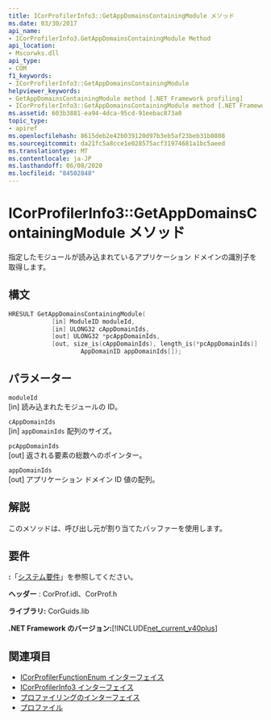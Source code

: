 ```yaml
---
title: ICorProfilerInfo3::GetAppDomainsContainingModule メソッド
ms.date: 03/30/2017
api_name:
- ICorProfilerInfo3.GetAppDomainsContainingModule Method
api_location:
- Mscorwks.dll
api_type:
- COM
f1_keywords:
- ICorProfilerInfo3::GetAppDomainsContainingModule
helpviewer_keywords:
- GetAppDomainsContainingModule method [.NET Framework profiling]
- ICorProfilerInfo3::GetAppDomainsContainingModule method [.NET Framework profiling]
ms.assetid: 603b3881-ea94-4dca-95cd-91eebac873a0
topic_type:
- apiref
ms.openlocfilehash: 8615deb2e42b039120d97b3eb5af23beb31b0808
ms.sourcegitcommit: da21fc5a8cce1e028575acf31974681a1bc5aeed
ms.translationtype: MT
ms.contentlocale: ja-JP
ms.lasthandoff: 06/08/2020
ms.locfileid: "84502848"
---
```

# <a name="icorprofilerinfo3getappdomainscontainingmodule-method"></a>ICorProfilerInfo3::GetAppDomainsContainingModule メソッド
指定したモジュールが読み込まれているアプリケーション ドメインの識別子を取得します。  
  
## <a name="syntax"></a>構文  
  
```cpp  
HRESULT GetAppDomainsContainingModule(  
            [in] ModuleID moduleId,  
            [in] ULONG32 cAppDomainIds,  
            [out] ULONG32 *pcAppDomainIds,  
            [out, size_is(cAppDomainIds), length_is(*pcAppDomainIds)]  
                    AppDomainID appDomainIds[]);  
```  
  
## <a name="parameters"></a>パラメーター  
 `moduleId`  
 [in] 読み込まれたモジュールの ID。  
  
 `cAppDomainIds`  
 [in] `appDomainIds` 配列のサイズ。  
  
 `pcAppDomainIds`  
 [out] 返される要素の総数へのポインター。  
  
 `appDomainIds`  
 [out] アプリケーション ドメイン ID 値の配列。  
  
## <a name="remarks"></a>解説  
 このメソッドは、呼び出し元が割り当てたバッファーを使用します。  
  
## <a name="requirements"></a>要件  
 **:**「[システム要件](../../get-started/system-requirements.md)」を参照してください。  
  
 **ヘッダー** : CorProf.idl、CorProf.h  
  
 **ライブラリ:** CorGuids.lib  
  
 **.NET Framework のバージョン:**[!INCLUDE[net_current_v40plus](../../../../includes/net-current-v40plus-md.md)]  
  
## <a name="see-also"></a>関連項目

- [ICorProfilerFunctionEnum インターフェイス](icorprofilerfunctionenum-interface.md)
- [ICorProfilerInfo3 インターフェイス](icorprofilerinfo3-interface.md)
- [プロファイリングのインターフェイス](profiling-interfaces.md)
- [プロファイル](index.md)
